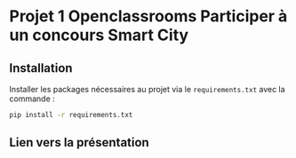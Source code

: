 # Projet 1 Openclassrooms Participer à un concours Smart City
## Installation 
Installer les packages nécessaires au projet via le `requirements.txt` avec la commande :

``` bash
pip install -r requirements.txt
```
## Lien vers la présentation 

